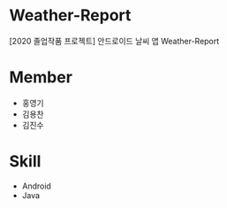 # Weather-Report
[2020 졸업작품 프로젝트] 안드로이드 날씨 앱 Weather-Report

# Member
- 홍영기
- 김용찬
- 김진수

# Skill
- Android
- Java
